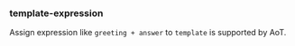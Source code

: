 ### template-expression

Assign expression like `greeting + answer` to `template` is supported by AoT.
